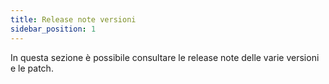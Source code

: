 ```yaml
---
title: Release note versioni
sidebar_position: 1
---
```


In questa sezione è possibile consultare le release note delle varie versioni e le patch.
